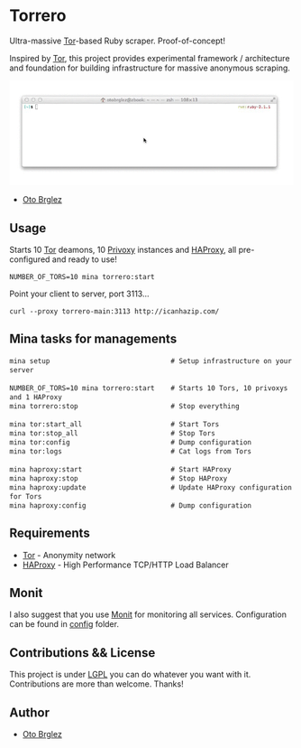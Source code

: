 # Torrero

Ultra-massive [Tor](tor)-based Ruby scraper. Proof-of-concept!

Inspired by [Tor][tor], this project provides experimental framework / architecture and foundation for building infrastructure for massive anonymous scraping.

![torrero-demo][torrero-demo]

- [Oto Brglez](http://github.com/otobrglez)

## Usage

Starts 10 [Tor][tor] deamons, 10 [Privoxy][privoxy] instances and [HAProxy][haproxy], all pre-configured and ready to use!

    NUMBER_OF_TORS=10 mina torrero:start

Point your client to server, port 3113...

    curl --proxy torrero-main:3113 http://icanhazip.com/

## Mina tasks for managements

    mina setup                              # Setup infrastructure on your server

    NUMBER_OF_TORS=10 mina torrero:start    # Starts 10 Tors, 10 privoxys and 1 HAProxy
    mina torrero:stop                       # Stop everything

    mina tor:start_all                      # Start Tors
    mina tor:stop_all                       # Stop Tors
    mina tor:config                         # Dump configuration
    mina tor:logs                           # Cat logs from Tors

    mina haproxy:start                      # Start HAProxy
    mina haproxy:stop                       # Stop HAProxy
    mina haproxy:update                     # Update HAProxy configuration for Tors
    mina haproxy:config                     # Dump configuration

## Requirements

- [Tor][tor] - Anonymity network
- [HAProxy][haproxy] - High Performance TCP/HTTP Load Balancer

## Monit

I also suggest that you use [Monit](http://mmonit.com/monit/) for monitoring all services. Configuration can be found in [config](config/monit.conf) folder.

## Contributions && License

This project is under [LGPL](https://www.gnu.org/licenses/lgpl.html) you can do whatever you want with it. Contributions are more than welcome. Thanks!

## Author

- [Oto Brglez](https://github.com/otobrglez)

[tor]:https://www.torproject.org
[foreman]:http://ddollar.github.io/foreman/
[privoxy]:http://www.privoxy.org
[redis]:https://www.rabbitmq.com
[mongodb]:https://www.mongodb.org
[haproxy]:http://haproxy.1wt.eu/
[torrero-demo]:torrero-demo.gif
